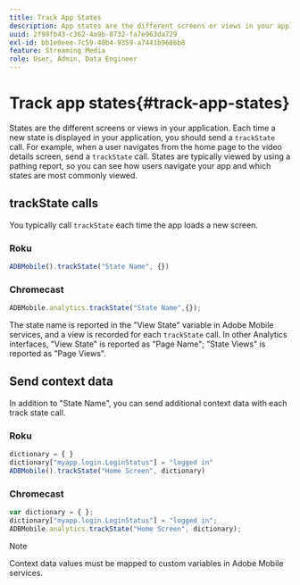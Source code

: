 ```yaml
---
title: Track App States
description: App states are the different screens or views in your application. Learn how to track the app state in your application using the trackState call. 
uuid: 2f98fb43-c362-4a9b-8732-fa7e963da729
exl-id: bb1e0eee-7c59-40b4-9359-a7441b9686b8
feature: Streaming Media
role: User, Admin, Data Engineer
---
```

# Track app states{#track-app-states}

States are the different screens or views in your application. Each time a new state is displayed in your application, you should send a `trackState` call. For example, when a user navigates from the home page to the video details screen, send a `trackState` call. States are typically viewed by using a pathing report, so you can see how users navigate your app and which states are most commonly viewed. 

## trackState calls

You typically call `trackState` each time the app loads a new screen.

### Roku

```js
ADBMobile().trackState("State Name", {})
```

### Chromecast

```js
ADBMobile.analytics.trackState("State Name",{});
```

The state name is reported in the "View State" variable in Adobe Mobile services, and a view is recorded for each `trackState` call. In other Analytics interfaces, "View State" is reported as "Page Name"; "State Views" is reported as "Page Views".

## Send context data

In addition to "State Name", you can send additional context data with each track state call.

### Roku

```js
dictionary = { } 
dictionary["myapp.login.LoginStatus"] = "logged in"  
ADBMobile().trackState("Home Screen", dictionary)
```

### Chromecast

```js
var dictionary = { }; 
dictionary["myapp.login.LoginStatus"] = "logged in"; 
ADBMobile.analytics.trackState("Home Screen", dictionary); 
```

>[!NOTE]
>
>Context data values must be mapped to custom variables in Adobe Mobile services.
